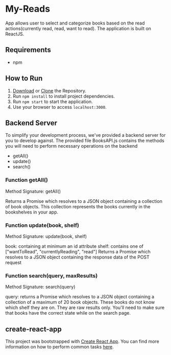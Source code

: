 # My-Reads
App allows user to select and categorize books based on the read actions(currently read, read, want to read). The application is built on ReactJS.

## Requirements
* npm

## How to Run
1. [Download](https://github.com/Saipavithra/books_degree-master.zip) or [Clone](https://github.com/Saipavithra/books_degree.git) the Repository.
2. Run `npm install` to install project dependencies.
3. Run `npm start` to start the application.
4. Use your browser to access `localhost:3000`.

## Backend Server

To simplify your development process, we've provided a backend server for you to develop against. The provided file BooksAPI.js contains the methods you will need to perform necessary operations on the backend

* getAll()
* update()
* search()


### Function getAll()

Method Signature:
 getAll()

Returns a Promise which resolves to a JSON object containing a collection of book objects.
This collection represents the books currently in the bookshelves in your app.


### Function update(book, shelf)

Method Signature:
 update(book, shelf)

book: <Object> containing at minimum an id attribute
shelf: <String> contains one of ["wantToRead", "currentlyReading", "read"]
Returns a Promise which resolves to a JSON object containing the response data of the POST request

### Function search(query, maxResults)

Method Signature:
 search(query)

query: <String> returns a Promise which resolves to a JSON object containing a collection of a maximum of 20 book objects.
These books do not know which shelf they are on. They are raw results only. You'll need to make sure that books have the correct state while on the search page.

## create-react-app

This project was bootstrapped with [Create React App](https://github.com/facebookincubator/create-react-app). You can find more information on how to perform common tasks [here](https://github.com/facebookincubator/create-react-app/blob/master/packages/react-scripts/template/README.md).
